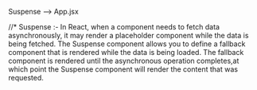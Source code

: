 Suspense --> App.jsx

//* Suspense :- In React, when a component needs to fetch data asynchronously, it may render a placeholder component while the data is being fetched. The Suspense component allows you to define a fallback component that is rendered while the data is being loaded. The fallback component is rendered until the asynchronous operation completes,at which point the Suspense component will render the content that was requested.